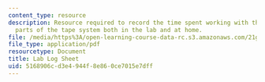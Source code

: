 ```yaml
---
content_type: resource
description: Resource required to record the time spent working with the different
  parts of the tape system both in the lab and at home.
file: /media/https%3A/open-learning-course-data-rc.s3.amazonaws.com/21g-402-german-ii-spring-2005/5168906cd3e4944f8e860ce7015e7dff_MIT21G_402S05_labLogSheet.pdf
file_type: application/pdf
resourcetype: Document
title: Lab Log Sheet
uid: 5168906c-d3e4-944f-8e86-0ce7015e7dff
---
```

